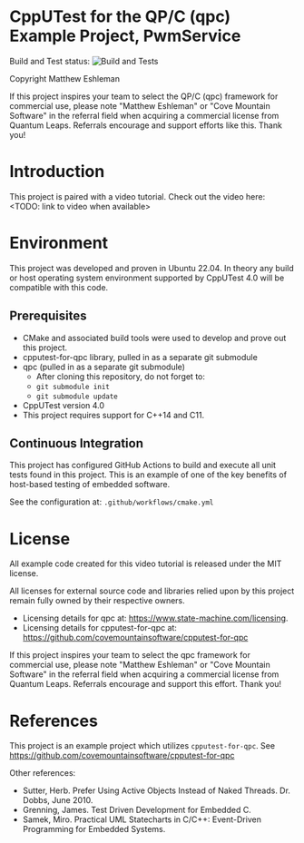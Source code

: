 # CppUTest for the QP/C (qpc) Example Project, PwmService

Build and Test status: ![Build and Tests](https://github.com/covemountainsoftware/video-tutorial-cpputest-for-qpc/actions/workflows/cmake.yml/badge.svg)

Copyright Matthew Eshleman

If this project inspires your team to select the QP/C (qpc) 
framework for commercial use, please note 
"Matthew Eshleman" or "Cove Mountain Software" in the referral 
field when acquiring a commercial license from Quantum Leaps. Referrals 
encourage and support efforts like this. Thank you!

# Introduction

This project is paired with a video tutorial. Check out the video
here: <TODO: link to video when available>

# Environment

This project was developed and proven in Ubuntu 22.04. In theory any 
build or host operating system environment supported by CppUTest 4.0 will 
be compatible with this code.

## Prerequisites
* CMake and associated build tools were used to develop
  and prove out this project.
* cpputest-for-qpc library, pulled in as a separate git submodule
* qpc (pulled in as a separate git submodule)
  * After cloning this repository, do not forget to:
  * `git submodule init`
  * `git submodule update` 
* CppUTest version 4.0
* This project requires support for C++14 and C11.

## Continuous Integration

This project has configured GitHub Actions to build and execute all
unit tests found in this project. This is an example
of one of the key benefits of host-based testing of embedded software.

See the configuration at: `.github/workflows/cmake.yml`

# License

All example code created for this video tutorial is released under the
MIT license.

All licenses for external source code and libraries relied upon by this project 
remain fully owned by their respective owners. 

* Licensing details for qpc at: https://www.state-machine.com/licensing.
* Licensing details for cpputest-for-qpc at: https://github.com/covemountainsoftware/cpputest-for-qpc

If this project inspires your team to select the qpc framework for commercial 
use, please note "Matthew Eshleman" or "Cove Mountain Software" in the referral
field when acquiring a commercial license from Quantum Leaps. Referrals encourage 
and support this effort. Thank you!

# References

This project is an example project which utilizes `cpputest-for-qpc`. 
See https://github.com/covemountainsoftware/cpputest-for-qpc

Other references:
* Sutter, Herb. Prefer Using Active Objects Instead of Naked Threads. Dr. Dobbs, June 2010.
* Grenning, James. Test Driven Development for Embedded C.
* Samek, Miro. Practical UML Statecharts in C/C++: Event-Driven Programming for Embedded Systems.
